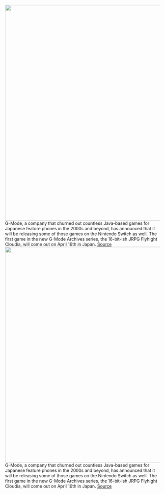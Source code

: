 <img src='https://cdn.vox-cdn.com/thumbor/dJP0FkPT0gZ8Du5STdzPCN0dTkA=/0x0:1440x960/1200x800/filters:focal(605x365:835x595)/cdn.vox-cdn.com/uploads/chorus_image/image/66591515/gmode.0.jpg' width='700px' /><br/>
G-Mode, a company that churned out countless Java-based games for Japanese feature phones in the 2000s and beyond, has announced that it will be releasing some of those games on the Nintendo Switch as well. The first game in the new G-Mode Archives series, the 16-bit-ish JRPG Flyhight Cloudia, will come out on April 16th in Japan.
<a href='https://www.theverge.com/2020/4/2/21203977/g-mode-archives-nintendo-switch-flip-phone-games-japan'> Source <a/><img src='https://cdn.vox-cdn.com/thumbor/dJP0FkPT0gZ8Du5STdzPCN0dTkA=/0x0:1440x960/1200x800/filters:focal(605x365:835x595)/cdn.vox-cdn.com/uploads/chorus_image/image/66591515/gmode.0.jpg' width='700px' /><br/>
G-Mode, a company that churned out countless Java-based games for Japanese feature phones in the 2000s and beyond, has announced that it will be releasing some of those games on the Nintendo Switch as well. The first game in the new G-Mode Archives series, the 16-bit-ish JRPG Flyhight Cloudia, will come out on April 16th in Japan.
<a href='https://www.theverge.com/2020/4/2/21203977/g-mode-archives-nintendo-switch-flip-phone-games-japan'> Source <a/>